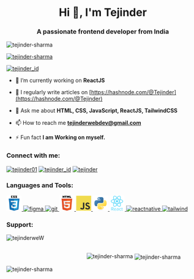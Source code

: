 <h1 align="center">Hi 👋, I'm Tejinder</h1>
<h3 align="center">A passionate frontend developer from India</h3>

<p align="left"> <img src="https://komarev.com/ghpvc/?username=tejinder-sharma&label=Profile%20views&color=0e75b6&style=flat" alt="tejinder-sharma" /> </p>

<p align="left"> <a href="https://github.com/ryo-ma/github-profile-trophy"><img src="https://github-profile-trophy.vercel.app/?username=tejinder-sharma" alt="tejinder-sharma" /></a> </p>

<p align="left"> <a href="https://twitter.com/tejinder_id" target="blank"><img src="https://img.shields.io/twitter/follow/tejinder_id?logo=twitter&style=for-the-badge" alt="tejinder_id" /></a> </p>

- 🔭 I’m currently working on **ReactJS**

- 📝 I regularly write articles on [https://hashnode.com/@Tejinder](https://hashnode.com/@Tejinder)

- 💬 Ask me about **HTML, CSS, JavaScript, ReactJS, TailwindCSS**

- 📫 How to reach me **tejinderwebdev@gmail.com**

- ⚡ Fun fact **I am Working on myself.**

<h3 align="left">Connect with me:</h3>
<p align="left">
<a href="https://codepen.io/tejinder01" target="blank"><img align="center" src="https://raw.githubusercontent.com/rahuldkjain/github-profile-readme-generator/master/src/images/icons/Social/codepen.svg" alt="tejinder01" height="30" width="40" /></a>
<a href="https://twitter.com/tejinder_id" target="blank"><img align="center" src="https://raw.githubusercontent.com/rahuldkjain/github-profile-readme-generator/master/src/images/icons/Social/twitter.svg" alt="tejinder_id" height="30" width="40" /></a>
<a href="https://hashnode.com/tejinder" target="blank"><img align="center" src="https://raw.githubusercontent.com/rahuldkjain/github-profile-readme-generator/master/src/images/icons/Social/hashnode.svg" alt="tejinder" height="30" width="40" /></a>
</p>

<h3 align="left">Languages and Tools:</h3>
<p align="left"> <a href="https://www.w3schools.com/css/" target="_blank" rel="noreferrer"> <img src="https://raw.githubusercontent.com/devicons/devicon/master/icons/css3/css3-original-wordmark.svg" alt="css3" width="40" height="40"/> </a> <a href="https://www.figma.com/" target="_blank" rel="noreferrer"> <img src="https://www.vectorlogo.zone/logos/figma/figma-icon.svg" alt="figma" width="40" height="40"/> </a> <a href="https://git-scm.com/" target="_blank" rel="noreferrer"> <img src="https://www.vectorlogo.zone/logos/git-scm/git-scm-icon.svg" alt="git" width="40" height="40"/> </a> <a href="https://www.w3.org/html/" target="_blank" rel="noreferrer"> <img src="https://raw.githubusercontent.com/devicons/devicon/master/icons/html5/html5-original-wordmark.svg" alt="html5" width="40" height="40"/> </a> <a href="https://developer.mozilla.org/en-US/docs/Web/JavaScript" target="_blank" rel="noreferrer"> <img src="https://raw.githubusercontent.com/devicons/devicon/master/icons/javascript/javascript-original.svg" alt="javascript" width="40" height="40"/> </a> <a href="https://www.python.org" target="_blank" rel="noreferrer"> <img src="https://raw.githubusercontent.com/devicons/devicon/master/icons/python/python-original.svg" alt="python" width="40" height="40"/> </a> <a href="https://reactjs.org/" target="_blank" rel="noreferrer"> <img src="https://raw.githubusercontent.com/devicons/devicon/master/icons/react/react-original-wordmark.svg" alt="react" width="40" height="40"/> </a> <a href="https://reactnative.dev/" target="_blank" rel="noreferrer"> <img src="https://reactnative.dev/img/header_logo.svg" alt="reactnative" width="40" height="40"/> </a> <a href="https://tailwindcss.com/" target="_blank" rel="noreferrer"> <img src="https://www.vectorlogo.zone/logos/tailwindcss/tailwindcss-icon.svg" alt="tailwind" width="40" height="40"/> </a> </p>

<h3 align="left">Support:</h3>
<p><a href="https://www.buymeacoffee.com/tejinderweW"> <img align="left" src="https://cdn.buymeacoffee.com/buttons/v2/default-yellow.png" height="50" width="210" alt="tejinderweW" /></a></p><br><br>

<p><img align="left" src="https://github-readme-stats.vercel.app/api/top-langs?username=tejinder-sharma&show_icons=true&locale=en&layout=compact" alt="tejinder-sharma" /></p>

<p>&nbsp;<img align="center" src="https://github-readme-stats.vercel.app/api?username=tejinder-sharma&show_icons=true&locale=en" alt="tejinder-sharma" /></p>

<p><img align="center" src="https://github-readme-streak-stats.herokuapp.com/?user=tejinder-sharma&" alt="tejinder-sharma" /></p>

